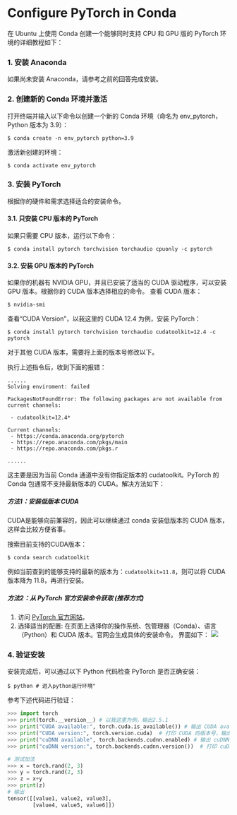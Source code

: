 # Configure PyTorch in Conda

在 Ubuntu 上使用 Conda 创建一个能够同时支持 CPU 和 GPU 版的 PyTorch 环境的详细教程如下：

### 1. 安装 Anaconda

如果尚未安装 Anaconda，请参考之前的回答完成安装。

### 2. 创建新的 Conda 环境并激活

打开终端并输入以下命令以创建一个新的 Conda 环境（命名为 env_pytorch，Python 版本为 3.9）：
```shell
$ conda create -n env_pytorch python=3.9
```

激活新创建的环境：
```shell
$ conda activate env_pytorch
```

### 3. 安装 PyTorch

根据你的硬件和需求选择适合的安装命令。

#### 3.1. 只安装 CPU 版本的 PyTorch

如果只需要 CPU 版本，运行以下命令：
```
$ conda install pytorch torchvision torchaudio cpuonly -c pytorch
```

#### 3.2. 安装 GPU 版本的 PyTorch

如果你的机器有 NVIDIA GPU，并且已安装了适当的 CUDA 驱动程序，可以安装 GPU 版本。根据你的 CUDA 版本选择相应的命令。
查看 CUDA 版本：
```shell
$ nvidia-smi
```
查看“CUDA Version”，以我这里的 CUDA 12.4 为例，安装 PyTorch：
```shell
$ conda install pytorch torchvision torchaudio cudatoolkit=12.4 -c pytorch
```
对于其他 CUDA 版本，需要将上面的版本号修改以下。

执行上述指令后，收到下面的报错：
```
......
Solving enviroment: failed

PackagesNotFoundError: The following packages are not available from current channels:

 - cudatoolkit=12.4*

Current channels:
 - https://conda.anaconda.org/pytorch
 - https://repo.anaconda.com/pkgs/main
 - https://repo.anaconda.com/pkgs.r

......
```
这主要是因为当前 Conda 通道中没有你指定版本的 cudatoolkit。PyTorch 的 Conda 包通常不支持最新版本的 CUDA。解决方法如下：

##### 方法1：安装低版本 CUDA

CUDA是能够向前兼容的，因此可以继续通过 conda 安装低版本的 CUDA 版本，这样会比较方便省事。

搜索目前支持的CUDA版本：
```shell
$ conda search cudatoolkit
```

例如当前查到的能够支持的最新的版本为：`cudatoolkit=11.8`，则可以将 CUDA 版本降为 11.8，再进行安装。

##### 方法2：从 PyTorch 官方安装命令获取 (推荐方式)

1. 访问 [PyTorch 官方网站](https://pytorch.org/get-started/locally/)。
2. 选择适当的配置: 在页面上选择你的操作系统、包管理器（Conda）、语言（Python）和 CUDA 版本。官网会生成具体的安装命令。
   界面如下：
   <img src="./__md__/conda_configure_pytorch.png" scale="70%">


### 4. 验证安装

安装完成后，可以通过以下 Python 代码检查 PyTorch 是否正确安装：

```shell
$ python # 进入python运行环境"
```

参考下述代码进行验证：
```python
>>> import torch
>>> print(torch.__version__) # 以我这里为例，输出2.5.1
>>> print("CUDA available:", torch.cuda.is_available()) # 输出 CUDA available: True 表示 GPU 支持已启用
>>> print("CUDA version:", torch.version.cuda)  # 打印 CUDA 的版本号，输出12.4
>>> print("cuDNN available", torch.backends.cudnn.enabled) # 输出 cuDNN available: True 表示已启用
>>> print("cuDNN version:", torch.backends.cudnn.version())  # 打印 cuDNN 的版本号，输出901.00

# 测试加法
>>> x = torch.rand(2, 3)
>>> y = torch.rand(2, 3)
>>> z = x+y
>>> print(z)
# 输出
tensor([[value1, value2, value3],
        [value4, value5, value6]])
```

